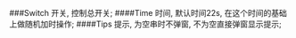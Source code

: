 ###Switch 开关, 控制总开关;
####Time   时间, 默认时间22s, 在这个时间的基础上做随机加时操作;
####Tips   提示, 为空串时不弹窗, 不为空直接弹窗显示提示;
